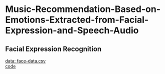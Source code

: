 # Music-Recommendation-Based-on-Emotions-Extracted-from-Facial-Expression-and-Speech-Audio

## Facial Expression Recognition
[data: face-data.csv](https://github.com/tsaokaiting/Music-Recommendation-Based-on-Emotions-Extracted-from-Facial-Expression-and-Speech-Audio/releases/tag/v1)<br>
[code](https://github.com/tsaokaiting/Music-Recommendation-Based-on-Emotions-Extracted-from-Facial-Expression-and-Speech-Audio/tree/main/Facial%20Expression%20Recognition)

